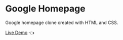 # Google Homepage

Google homepage clone created with HTML and CSS.

[Live Demo](https://itsmattg.github.io/google-homepage/) :point_left:

